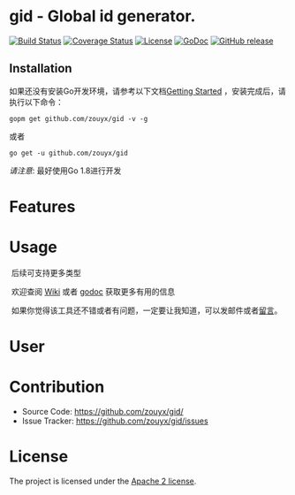 gid - Global id generator.
================

[![Build Status](https://travis-ci.org/zouyx/gid.svg?branch=master)](https://travis-ci.org/zouyx/gid)
[![Coverage Status](https://coveralls.io/repos/github/zouyx/gid/badge.svg?branch=master)](https://coveralls.io/github/zouyx/gid?branch=master)
[![License](https://img.shields.io/badge/License-Apache%202.0-blue.svg)](https://opensource.org/licenses/Apache-2.0)
[![GoDoc](http://godoc.org/github.com/zouyx/gid?status.svg)](http://godoc.org/github.com/zouyx/gid)
[![GitHub release](https://img.shields.io/github/release/zouyx/gid.svg)](https://github.com/zouyx/gid/releases)

Installation
------------

如果还没有安装Go开发环境，请参考以下文档[Getting Started](http://golang.org/doc/install.html) ，安装完成后，请执行以下命令：

``` shell
gopm get github.com/zouyx/gid -v -g
```

或者

``` shell
go get -u github.com/zouyx/gid
```


*请注意*: 最好使用Go 1.8进行开发

# Features


# Usage


  后续可支持更多类型

  欢迎查阅 [Wiki](https://github.com/zouyx/gid/wiki) 或者 [godoc](http://godoc.org/github.com/zouyx/gid) 获取更多有用的信息

  如果你觉得该工具还不错或者有问题，一定要让我知道，可以发邮件或者[留言](https://github.com/zouyx/gid/issues)。

# User



# Contribution
  * Source Code: https://github.com/zouyx/gid/
  * Issue Tracker: https://github.com/zouyx/gid/issues

# License
The project is licensed under the [Apache 2 license](https://github.com/zouyx/agollo/blob/master/LICENSE).

